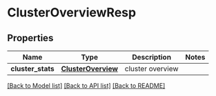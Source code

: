 # ClusterOverviewResp

## Properties
Name | Type | Description | Notes
------------ | ------------- | ------------- | -------------
**cluster_stats** | [**ClusterOverview**](ClusterOverview.md) | cluster overview | 

[[Back to Model list]](../README.md#documentation-for-models) [[Back to API list]](../README.md#documentation-for-api-endpoints) [[Back to README]](../README.md)


